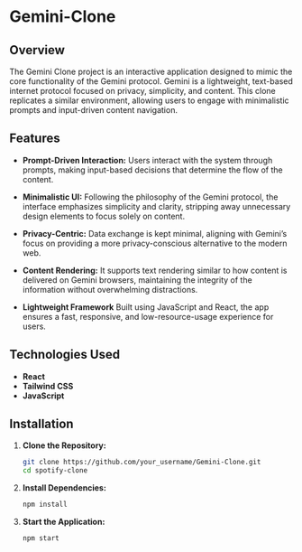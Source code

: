 # Gemini-Clone

## Overview
The Gemini Clone project is an interactive application designed to mimic the core functionality of the Gemini protocol. Gemini is a lightweight, text-based internet protocol focused on privacy, simplicity, and content. This clone replicates a similar environment, allowing users to engage with minimalistic prompts and input-driven content navigation.

## Features
- **Prompt-Driven Interaction:** Users interact with the system through prompts, making input-based decisions that determine the flow of the content.
 
- **Minimalistic UI:** Following the philosophy of the Gemini protocol, the interface emphasizes simplicity and clarity, stripping away unnecessary design elements to focus solely on content.
 
- **Privacy-Centric:** Data exchange is kept minimal, aligning with Gemini’s focus on providing a more privacy-conscious alternative to the modern web.
 
- **Content Rendering:** It supports text rendering similar to how content is delivered on Gemini browsers, maintaining the integrity of the information without overwhelming distractions.
 
- **Lightweight Framework** Built using JavaScript and React, the app ensures a fast, responsive, and low-resource-usage experience for users.


## Technologies Used
- **React**
- **Tailwind CSS**
- **JavaScript**
  

## Installation
1. **Clone the Repository:**
   ```bash
   git clone https://github.com/your_username/Gemini-Clone.git
   cd spotify-clone
2. **Install Dependencies:**
   ```bash
   npm install
3. **Start the Application:**
   ```bash
   npm start
